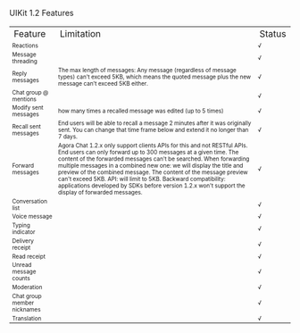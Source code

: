 UIKit 1.2 Features

<table>
    <tr>
        <td>Feature</td>
        <td>Limitation</td>
        <td>Status</td>
    </tr>
    <tr>
     <td style=font-size:10px>
    Reactions
	  </td>
      <td style=font-size:10px>
	  </td>
	  <td style=font-size:10px>
	  √
	  </td>
	  <tr>
		<td style=font-size:10px>Message threading</td>
        <td style=font-size:10px></td>
		<td style=font-size:10px>√</td>
	  </tr>
	  <tr>
		<td style=font-size:10px>Reply messages</td>
        <td style=font-size:10px>The max length of messages: Any message (regardless of message types) can't exceed 5KB, which means the quoted message plus the new message can't exceed 5KB either. </td>
		<td style=font-size:10px>√</td>
	  </tr>
	  <tr>
		<td style=font-size:10px>Chat group @ mentions</td>
        <td style=font-size:10px></td>
		<td style=font-size:10px>√</td>
	  </tr>
	   <tr>
		<td style=font-size:10px>Modify sent messages</td>
        <td style=font-size:10px>how many times a recalled message was edited (up to 5 times)</td>
		<td style=font-size:10px>√</td> 
	  </tr>
	  <tr>
		<td style=font-size:10px>Recall sent messages</td>
        <td style=font-size:10px>End users will be able to recall a message 2 minutes after it was originally sent. You can change that time frame below and extend it no longer than 7 days. </td>
		<td style=font-size:10px>√</td> 
	  </tr>
	  <tr>
		<td style=font-size:10px>Forward messages</td>
        <td style=font-size:10px>Agora Chat 1.2.x only support clients APIs for this and not RESTful APIs. 
End users can only forward up to 300 messages at a given time. 
The content of the forwarded messages can't be searched. 
When forwarding multiple messages in a combined new one: we will display the title and preview of the combined message. The content of the message preview can't exceed 5KB. API: will limit to 5KB.
Backward compatibility: applications developed by SDKs before version 1.2.x won't support the display of forwarded messages. </td>
		<td style=font-size:10px>√</td> 
	  </tr>
	  <tr>
		<td style=font-size:10px>Conversation list</td>
        <td style=font-size:10px></td>
		<td style=font-size:10px>√</td>
	  </tr>
       <tr>
		<td style=font-size:10px>Voice message</td>
        <td style=font-size:10px></td>
		<td style=font-size:10px>√</td>
	  </tr>
       <tr>
		<td style=font-size:10px>Typing indicator</td>
        <td style=font-size:10px></td>
		<td style=font-size:10px>√</td>
	  </tr>
      <tr>
		<td style=font-size:10px>Delivery receipt</td>
        <td style=font-size:10px></td>
		<td style=font-size:10px>√</td>
	  </tr>
      <tr>
		<td style=font-size:10px>Read receipt</td>
        <td style=font-size:10px></td>
		<td style=font-size:10px>√</td>
	  </tr>
      <tr>
		<td style=font-size:10px>Unread message counts</td>
        <td style=font-size:10px></td>
		<td style=font-size:10px>√</td>
	  </tr>
      <tr>
		<td style=font-size:10px>Moderation</td>
        <td style=font-size:10px></td>
		<td style=font-size:10px>√</td>
	  </tr>
      <tr>
		<td style=font-size:10px>Chat group member nicknames</td>
        <td style=font-size:10px></td>
		<td style=font-size:10px>√</td>
	  </tr>
      <tr>
		<td style=font-size:10px>Translation</td>
        <td style=font-size:10px></td>
		<td style=font-size:10px>√</td>
	  </tr>
   </tr>
</table>
